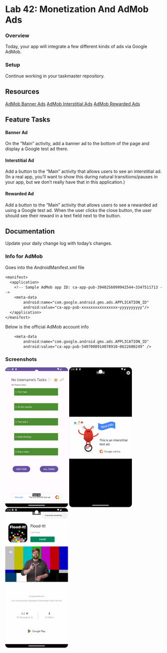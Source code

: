 # Lab 42: Monetization And AdMob Ads

### Overview
Today, your app will integrate a few different kinds of ads via Google AdMob.

### Setup
Continue working in your taskmaster repository.

## Resources
[AdMob Banner Ads](https://developers.google.com/admob/android/banner)
[AdMob Interstitial Ads](https://developers.google.com/admob/android/interstitial)
[AdMob Rewarded Ads](https://developers.google.com/admob/android/rewarded)

## Feature Tasks

#### Banner Ad
On the “Main” activity, add a banner ad to the bottom of the page and display a Google test ad there.

#### Interstitial Ad
Add a button to the “Main” activity that allows users to see an interstitial ad. (In a real app, 
you’ll want to show this during natural transitions/pauses in your app, but we don’t really have 
that in this application.)

#### Rewarded Ad
Add a button to the “Main” activity that allows users to see a rewarded ad using a Google test ad. 
When the user clicks the close button, the user should see their reward in a text field next to the button.

## Documentation
Update your daily change log with today’s changes.

### Info for AdMob

Goes into the AndroidManifest.xml file

    <manifest>
      <application>
        <!-- Sample AdMob app ID: ca-app-pub-3940256099942544~3347511713 -->
        <meta-data
            android:name="com.google.android.gms.ads.APPLICATION_ID"
            android:value="ca-app-pub-xxxxxxxxxxxxxxxx~yyyyyyyyyy"/>
      </application>
    </manifest>


Below is the official AdMob account info

        <meta-data
            android:name="com.google.android.gms.ads.APPLICATION_ID"
            android:value="ca-app-pub-5407008914078918~8622600249" />

### Screenshots

<img src="screenshots/lab42/bannerAd.png" alt="banner on main" width="200"/>

<img src="screenshots/lab42/interstitialAd.png" alt="interstitial play" width="200"/>

<img src="screenshots/lab42/rewardAd.png" alt="reward star" width="200"/>